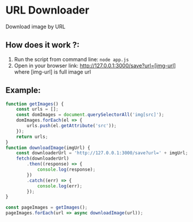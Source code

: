 # URL Downloader
Download image by URL

## How does it work ?:
1. Run the script from command line: ```node app.js```
2. Open in your browser link: http://127.0.0.1:3000/save?url=[img-url]
where [img-url] is full image url

## Example:
```js
function getImages() {
    const urls = [];
    const domImages = document.querySelectorAll('img[src]');
    domImages.forEach(el => {
        urls.push(el.getAttribute('src'));
    });
    return urls;
}
function downloadImage(imgUrl) {
    const downloaderUrl = 'http://127.0.0.1:3000/save?url=' + imgUrl;
    fetch(downloaderUrl)
        .then((response) => {
            console.log(response);
        })
        .catch((err) => {
            console.log(err);
        });
}

const pageImages = getImages();
pageImages.forEach(url => async downloadImage(url));
```
